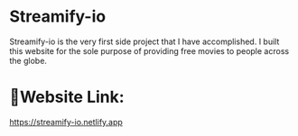 # Streamify-io
Streamify-io is the very first side project that I have accomplished. I built this website for the sole purpose of providing free movies to people across the globe.

# 🔗Website Link:
https://streamify-io.netlify.app
